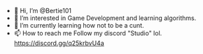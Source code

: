 - 👋 Hi, I’m @Bertie101
- 👀 I’m interested in Game Development and learning algorithms.
- 🌱 I’m currently learning how not to be a cunt.
- 📫 How to reach me Follow my discord "Studio" lol.
https://discord.gg/q25krbvU4a
